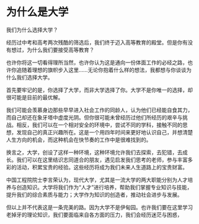# 为什么是大学

我们为什么选择大学？

经历过中考和高考两次残酷的筛选后，我们终于迈入高等教育的殿堂。但是你有没有想过，为什么我们要接受高等教育？

也许你将这一切看得理所当然，也许你认为这是通向一份体面工作的必经之路，也许你追随着理想的旗帜步入这里……无论你抱着什么样的想法，我都想与你谈谈为什么我们选择大学。

首先要牢记的是，你选择了大学，而非大学选择了你。大学不是你唯一的选择，却很可能是目前的最优解。

我们可能会羡慕身边那些早早进入社会工作的同龄人，认为他们已经能自食其力，而自己却还在象牙塔中虚度光阴。但你很可能未曾经历过他们所经历的艰辛与挑战。相反，我们可以在一个相对安全的环境中，尝试不同的学科，接触不同的思想，发现自己的真正兴趣所在。这是一个用四年时间来更好地认识自己，并想清楚人生方向的机会，而这种机会在快节奏的工作中是很难找到的。

换言之，大学，创设了这样一种环境，这种环境允许我们去探索，去犯错，去成长。我们可以在这里结识志同道合的朋友，遇见启发我们思考的老师，参与丰富多彩的活动，积累宝贵的经验。这些经历将成为我们未来人生道路上的宝贵财富。

中国工程院院士李言荣认为，现代大学，尤其是一流大学的两大职能分别为人才培养与创造知识。大学将我们作为“人才”进行培养，帮助我们掌握专业知识与技能，提升我们的综合素质与能力；大学作为知识的创造者，推动社会进步与发展。

但以上并不代表这是一条完美的路。因为大学不是伊甸园。也许我们要在这里学习老掉牙的理论知识，我们要面临来自各方面的压力，我们会经历迷茫与困惑，